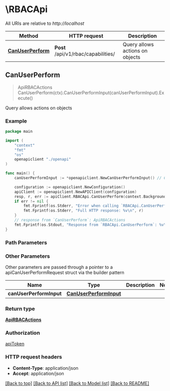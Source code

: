 # \RBACApi

All URIs are relative to *http://localhost*

Method | HTTP request | Description
------------- | ------------- | -------------
[**CanUserPerform**](RBACApi.md#CanUserPerform) | **Post** /api/v1/rbac/capabilities/ | Query allows actions on objects



## CanUserPerform

> ApiRBACActions CanUserPerform(ctx).CanUserPerformInput(canUserPerformInput).Execute()

Query allows actions on objects



### Example

```go
package main

import (
    "context"
    "fmt"
    "os"
    openapiclient "./openapi"
)

func main() {
    canUserPerformInput := *openapiclient.NewCanUserPerformInput() // CanUserPerformInput |  (optional)

    configuration := openapiclient.NewConfiguration()
    apiClient := openapiclient.NewAPIClient(configuration)
    resp, r, err := apiClient.RBACApi.CanUserPerform(context.Background()).CanUserPerformInput(canUserPerformInput).Execute()
    if err != nil {
        fmt.Fprintf(os.Stderr, "Error when calling `RBACApi.CanUserPerform``: %v\n", err)
        fmt.Fprintf(os.Stderr, "Full HTTP response: %v\n", r)
    }
    // response from `CanUserPerform`: ApiRBACActions
    fmt.Fprintf(os.Stdout, "Response from `RBACApi.CanUserPerform`: %v\n", resp)
}
```

### Path Parameters



### Other Parameters

Other parameters are passed through a pointer to a apiCanUserPerformRequest struct via the builder pattern


Name | Type | Description  | Notes
------------- | ------------- | ------------- | -------------
 **canUserPerformInput** | [**CanUserPerformInput**](CanUserPerformInput.md) |  | 

### Return type

[**ApiRBACActions**](ApiRBACActions.md)

### Authorization

[apiToken](../README.md#apiToken)

### HTTP request headers

- **Content-Type**: application/json
- **Accept**: application/json

[[Back to top]](#) [[Back to API list]](../README.md#documentation-for-api-endpoints)
[[Back to Model list]](../README.md#documentation-for-models)
[[Back to README]](../README.md)


